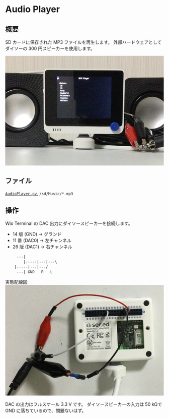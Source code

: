 # Audio Player

## 概要
SD カードに保存された MP3 ファイルを再生します。
外部ハードウェアとしてダイソーの 300 円スピーカーを使用します。

[![YouTube](./AudioPlayer.jpg)](https://www.youtube.com/watch?v=s8dfvTYT9N0)

## ファイル
   [`AudioPlayer.py`](/CIRCUITPY/AudioPlayer.py), `/sd/Music/*.mp3`

## 操作
Wio Terminal の DAC 出力にダイソースピーカーを接続します。
- 14 版 (GND)  → グランド
- 11 番 (DAC0) → 左チャンネル
- 26 版 (DAC1) → 右チャンネル
```
     ---| 
        |-----|---|---\
	|-----|---|---/
     ---| GND   R   L
```
実態配線図:<br/>
![結線図](./AudioPlayer2.jpg)

DAC の出力はフルスケール 3.3 V です。
ダイソースピーカーの入力は 50 kΩで GND に落ちているので、問題ないはず。
